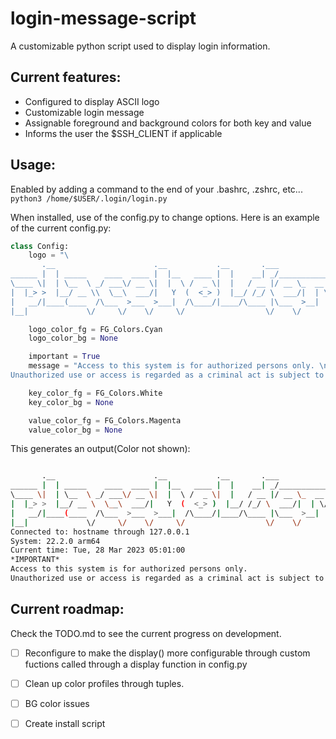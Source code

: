 # login-message-script
A customizable python script used to display login information.

## Current features:
- Configured to display ASCII logo
- Customizable login message
- Assignable foreground and background colors for both key and value
- Informs the user the $SSH_CLIENT if applicable

## Usage:
Enabled by adding a command to the end of your .bashrc, .zshrc, etc...
`python3 /home/$USER/.login/login.py`

When installed, use of the config.py to change options. Here is an example of the current config.py:
```python
class Config:
    logo = "\
       .__                      .__           .__       .___             \n\
______ |  | _____    ____  ____ |  |__   ____ |  |    __| _/___________  \n\
\____ \|  | \__  \ _/ ___\/ __ \|  |  \ /  _ \|  |   / __ |/ __ \_  __ \ \n\
|  |_> >  |__/ __ \\  \__\  ___/|   Y  (  <_> )  |__/ /_/ \  ___/|  | \/ \n\
|   __/|____(____  /\___  >___  >___|  /\____/|____/\____ |\___  >__|    \n\
|__|             \/     \/    \/     \/                  \/    \/       "

    logo_color_fg = FG_Colors.Cyan
    logo_color_bg = None

    important = True
    message = "Access to this system is for authorized persons only. \n\
Unauthorized use or access is regarded as a criminal act is subject to civil and criminal prosecution."

    key_color_fg = FG_Colors.White
    key_color_bg = None

    value_color_fg = FG_Colors.Magenta
    value_color_bg = None
```

This generates an output(Color not shown):
```bash

       .__                      .__           .__       .___             
______ |  | _____    ____  ____ |  |__   ____ |  |    __| _/___________  
\____ \|  | \__  \ _/ ___\/ __ \|  |  \ /  _ \|  |   / __ |/ __ \_  __ \ 
|  |_> >  |__/ __ \  \__\  ___/|   Y  (  <_> )  |__/ /_/ \  ___/|  | \/ 
|   __/|____(____  /\___  >___  >___|  /\____/|____/\____ |\___  >__|    
|__|             \/     \/    \/     \/                  \/    \/       
Connected to: hostname through 127.0.0.1
System: 22.2.0 arm64
Current time: Tue, 28 Mar 2023 05:01:00
*IMPORTANT*
Access to this system is for authorized persons only. 
Unauthorized use or access is regarded as a criminal act is subject to civil and criminal prosecution.
```

## Current roadmap:
Check the TODO.md to see the current progress on development.

- [ ] Reconfigure to make the display() more configurable through custom fuctions called through a display function in config.py
- [ ] Clean up color profiles through tuples.
- [ ] BG color issues
- [ ] Create install script

